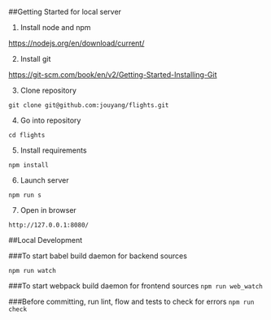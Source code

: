 ##Getting Started for local server
1. Install node and npm

  https://nodejs.org/en/download/current/

2. Install git

  https://git-scm.com/book/en/v2/Getting-Started-Installing-Git

3. Clone repository

  `git clone git@github.com:jouyang/flights.git`

4. Go into repository

  `cd flights`

5. Install requirements

  `npm install`

6. Launch server

  `npm run s`

7. Open in browser

  `http://127.0.0.1:8080/`

##Local Development

###To start babel build daemon for backend sources

`npm run watch`

###To start webpack build daemon for frontend sources
`npm run web_watch`

###Before committing, run lint, flow and tests to check for errors
`npm run check`
